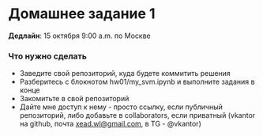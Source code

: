 # Домашнее задание 1

**Дедлайн**: 15 октября 9:00 a.m. по Москве


### Что нужно сделать

- Заведите свой репозиторий, куда будете коммитить решения
- Разберитесь с блокнотом hw01/my_svm.ipynb и выполните задания в конце
- Закомитьте в свой репозиторий
- Дайте мне доступ к нему - просто ссылку, если публичный репозиторий, либо добавьте в collaborators, если приватный (vkantor на github, почта xead.wl@gmail.com, в TG - @vkantor)

